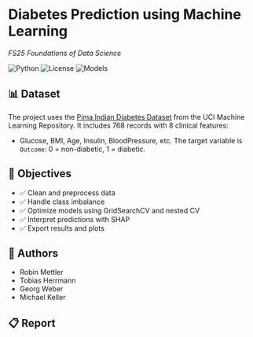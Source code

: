 #  Diabetes Prediction using Machine Learning  
*FS25 Foundations of Data Science*

![Python](https://img.shields.io/badge/Python-3.10-blue)
![License](https://img.shields.io/badge/license-MIT-green)
![Models](https://img.shields.io/badge/Models-KNN%2C%20RF%2C%20SVM%2C%20LogReg-orange)



## 📊 Dataset
The project uses the [Pima Indian Diabetes Dataset](https://archive.ics.uci.edu/ml/datasets/Pima+Indians+Diabetes) from the UCI Machine Learning Repository.
It includes 768 records with 8 clinical features:
- Glucose, BMI, Age, Insulin, BloodPressure, etc.
The target variable is `Outcome`: 0 = non-diabetic, 1 = diabetic.

## 🎯 Objectives
- ✅ Clean and preprocess data
- ✅ Handle class imbalance 
- ✅ Optimize models using GridSearchCV and nested CV
- ✅ Interpret predictions with SHAP
- ✅ Export results and plots

## 👥 Authors
- Robin Mettler
- Tobias Herrmann
- Georg Weber
- Michael Keller

## 📋 Report
